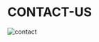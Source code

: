 # CONTACT-US

![contact](https://github.com/Satyam19711/CONTACT-US/assets/119348703/98331c58-7f78-4df8-a03b-4951e6e7d4bc)
